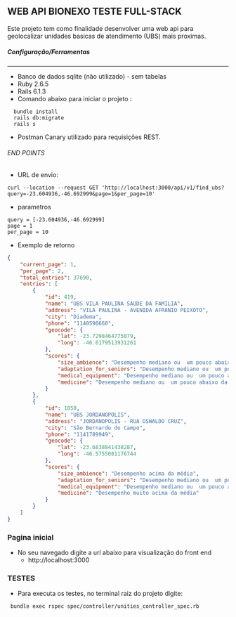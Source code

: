 ## WEB API BIONEXO TESTE FULL-STACK

Este projeto tem como finalidade desenvolver uma web api para geolocalizar unidades basicas de atendimento (UBS) mais proximas. 

##### Configuração/Ferramentas

---

- Banco de dados sqlite (não utilizado) - sem tabelas
- Ruby 2.6.5
- Rails 6.1.3
- Comando abaixo para iniciar o projeto :

```
  bundle install
  rails db:migrate
  rails s
```
- Postman Canary utilizado para requisições REST.
###### END POINTS

- URL de envio:

```shell
curl --location --request GET 'http://localhost:3000/api/v1/find_ubs?query=-23.604936,-46.692999&page=1&per_page=10' 
```
- parametros

```code
query = [-23.604936,-46.692999]
page = 1
per_page = 10
```
- Exemplo de retorno

```json
{
    "current_page": 1,
    "per_page": 2,
    "total_entries": 37690,
    "entries": [
        {
            "id": 419,
            "name": "UBS VILA PAULINA SAUDE DA FAMILIA",
            "address": "VILA PAULINA - AVENIDA AFRANIO PEIXOTO",
            "city": "Diadema",
            "phone": "1140590660",
            "geocode": {
                "lat": -23.7298464775079,
                "long": -46.6179513931261
            },
            "scores": {
                "size_ambience": "Desempenho mediano ou  um pouco abaixo da média",
                "adaptation_for_seniors": "Desempenho mediano ou  um pouco abaixo da média",
                "medical_equipment": "Desempenho mediano ou  um pouco abaixo da média",
                "medicine": "Desempenho mediano ou  um pouco abaixo da média"
            }
        },
        {
            "id": 1058,
            "name": "UBS JORDANOPOLIS",
            "address": "JORDANOPOLIS - RUA OSWALDO CRUZ",
            "city": "São Bernardo do Campo",
            "phone": "1141789949",
            "geocode": {
                "lat": -23.6838841438287,
                "long": -46.5755081176744
            },
            "scores": {
                "size_ambience": "Desempenho acima da média",
                "adaptation_for_seniors": "Desempenho mediano ou  um pouco abaixo da média",
                "medical_equipment": "Desempenho mediano ou  um pouco abaixo da média",
                "medicine": "Desempenho muito acima da média"
            }
        }
    ]
}
```

### Pagina inicial
* No seu navegado digite a url abaixo para visualização do front end
  * http://localhost:3000
  
### TESTES

* Para executa os testes, no terminal raiz do projeto digite:
```shell
 bundle exec rspec spec/controller/unities_controller_spec.rb
```